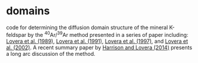 # domains
code for determining the diffusion domain structure of the mineral K-feldspar by the <sup>40</sup>Ar/<sup>39</sup>Ar method presented in a series of paper including: [Lovera et al. (1989)](http://doi.org/10.1029/JB094iB12p17917), [Lovera et al. (1991)](http://doi.org/10.1029/90JB02217), [Lovera et al. (1997)](http://doi.org/10.1016/s0016-7037(97)00147-6), and [Lovera et al. (2002)](https://doi.org/10.1016/S0016-7037(01)00846-8). A recent summary paper by [Harrison and Lovera (2014)](https://doi.org/10.1144/SP378.9) presents a long arc discussion of the method.
